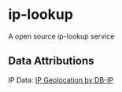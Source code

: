 # ip-lookup
A open source ip-lookup service

## Data Attributions
IP Data: [IP Geolocation by DB-IP](https://db-ip.com)
